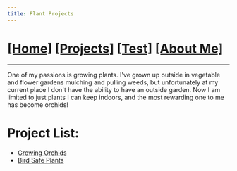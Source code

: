 ```yaml
---
title: Plant Projects
---
```

# [[Home]][2]   [[Projects]][0]   [[Test]][1] [[About Me]][5]
---

One of my passions is growing plants. I've grown up outside in vegetable and flower gardens mulching and pulling weeds, but unfortunately at my current place I don't have the ability to have an outside garden.  Now I am limited to just plants I can keep indoors, and the most rewarding one to me has become orchids!

# Project List:

* [Growing Orchids][3]
* [Bird Safe Plants][4]

[3]: /projects/plants/orchids/
[0]: /projects/
[1]: /test/
[2]: /
[4]: /projects/plants/bird_safe_plants/
[5]: /about/
